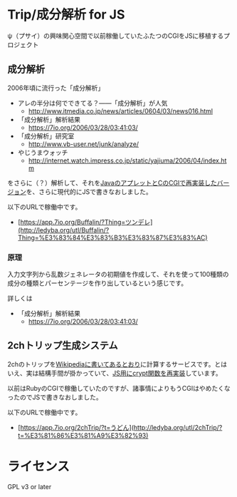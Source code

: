 Trip/成分解析 for JS
==============================

ψ（プサイ）の興味関心空間で以前稼働していたふたつのCGIをJSに移植するプロジェクト

## 成分解析

2006年頃に流行った「成分解析」

* アレの半分は何でできてる？――「成分解析」が人気
    * http://www.itmedia.co.jp/news/articles/0604/03/news016.html
* 「成分解析」解析結果
    * https://7io.org/2006/03/28/03:41:03/
* 「成分解析」研究室
    * http://www.vb-user.net/junk/analyze/
* やじうまウォッチ
    * http://internet.watch.impress.co.jp/static/yajiuma/2006/04/index.htm

をさらに（？）解析して、それを[JavaのアプレットとCのCGIで再実装したバージョン](https://github.com/ledyba/Buffalin)を、さらに現代的にJSで書きなおしました。

以下のURLで稼働中です。

 * [https://app.7io.org/Buffalin/?Thing=ツンデレ](http://ledyba.org/utl/Buffalin/?Thing=%E3%83%84%E3%83%B3%E3%83%87%E3%83%AC)

### 原理

入力文字列から乱数ジェネレータの初期値を作成して、それを使って100種類の成分の種類とパーセンテージを作り出しているという感じです。

詳しくは

* 「成分解析」解析結果
    * https://7io.org/2006/03/28/03:41:03/

## 2chトリップ生成システム

2chのトリップを<a href="http://ja.wikipedia.org/wiki/%E3%83%88%E3%83%AA%E3%83%83%E3%83%97_(%E9%9B%BB%E5%AD%90%E6%8E%B2%E7%A4%BA%E6%9D%BF)">Wikipediaに書いてあるとおり</a>に計算するサービスです。とはいえ、実は結構手間が掛かっていて、[JS用にcrypt関数を再実装](https://github.com/ledyba/js-crypt3)しています。

以前はRubyのCGIで稼働していたのですが、諸事情によりもうCGIはやめたくなったのでJSで書きなおしました。

以下のURLで稼働中です。

 * [https://app.7io.org/2chTrip/?t=うどん](http://ledyba.org/utl/2chTrip/?t=%E3%81%86%E3%81%A9%E3%82%93)

ライセンス
====
GPL v3 or later

